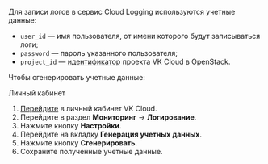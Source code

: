 Для записи логов в сервис Cloud Logging используются учетные данные:

- `user_id` — имя пользователя, от имени которого будут записываться логи;
- `password` — пароль указанного пользователя;
- `project_id` — [идентификатор](/ru/manage/tools-for-using-services/rest-api/endpoints#poluchenie_project_id) проекта VK Cloud в OpenStack.

Чтобы сгенерировать учетные данные:

<tabs>
<tablist>
<tab>Личный кабинет</tab>
</tablist>
<tabpanel>

1. [Перейдите](https://msk.cloud.vk.com/app/) в личный кабинет VK Cloud.
1. Перейдите в раздел **Мониторинг** → **Логирование**.
1. Нажмите кнопку **Настройки**.
1. Перейдите на вкладку **Генерация учетных данных**.
1. Нажмите кнопку **Сгенерировать**.
1. Сохраните полученные учетные данные.

</tabpanel>
</tabs>
